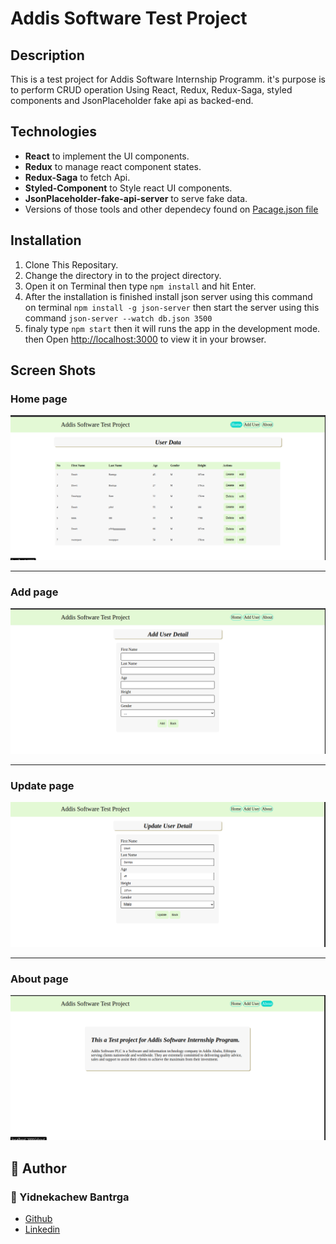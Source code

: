 # Addis Software Test Project

## Description

<p> This is a  test project for Addis Software Internship Programm. it's purpose is to perform CRUD operation Using React, Redux, Redux-Saga, styled components and JsonPlaceholder fake api as backed-end. </p>


## Technologies
- **React** to implement the UI components. 
- **Redux** to manage react component states.
- **Redux-Saga** to fetch Api.
- **Styled-Component** to Style react UI components.
- **JsonPlaceholder-fake-api-server** to serve fake data. 
- Versions of those tools and other dependecy found on [Pacage.json file](https://github.com/Yidne21/AddisSoftwareTestProject/blob/master/package.json)

##  Installation
1. Clone This Repositary. 
2. Change the directory in to the project directory.
3. Open it on Terminal then type `npm install` and hit Enter.
4. After the installation is finished install json server using this command on terminal `npm install -g json-server` then start the server using this command `json-server --watch db.json 3500`
6. finaly type `npm start` then it will runs the app in the development mode. then Open [http://localhost:3000](http://localhost:3000) to view it in your browser.

## Screen Shots
### Home page
![Home Page](https://github.com/Yidne21/AddisSoftwareTestProject/blob/master/ScreenShot/Home.png)

---
### Add page
![Add Page](https://github.com/Yidne21/AddisSoftwareTestProject/blob/master/ScreenShot/Add.png)

---
### Update page
![Add Page](https://github.com/Yidne21/AddisSoftwareTestProject/blob/master/ScreenShot/Update.png)

---
###  About page
![About Page](https://github.com/Yidne21/AddisSoftwareTestProject/blob/master/ScreenShot/About.png)

## :pencil: **Author**
### :man: Yidnekachew Bantrga
- [Github](https://github.com/Yidne21)
- [Linkedin](https://www.linkedin.com/in/yidnekachew-bantrga-801376234/)
